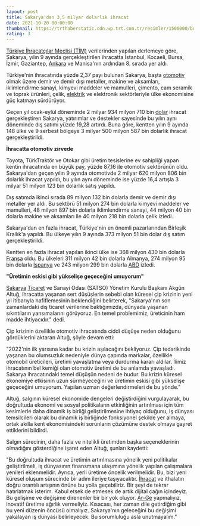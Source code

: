 ```yaml
--- 
layout: post
title: Sakarya'dan 3,5 milyar dolarlık ihracat
date: 2021-10-20 00:00:00
thumbnail: https://trthaberstatic.cdn.wp.trt.com.tr/resimler/1500000/bursa-otomotiv-aa-1501401.jpg
rating: 3
---
```

<p>
	<a href="https://www.trthaber.com/etiket/turkiye-ihracatcilar-meclisi-tim/" target="_blank">Türkiye İhracatçılar Meclisi (TİM)</a> verilerinden yapılan derlemeye göre, Sakarya, yılın 9 ayında gerçekleştirilen ihracatta İstanbul, Kocaeli, Bursa, İzmir, Gaziantep, <a href="https://www.trthaber.com/etiket/ankara/" target="_blank">Ankara</a> ve Manisa'nın ardından 8. sırada yer aldı.</p>
<p>
	Türkiye'nin ihracatında yüzde 2,37 payı bulunan Sakarya, başta <a href="https://www.trthaber.com/etiket/otomotiv/" target="_blank">otomotiv</a> olmak üzere demir ve demir dışı metaller, makine ve aksamları, iklimlendirme sanayi, kimyevi maddeler ve mamulleri, çimento, cam seramik ve toprak ürünleri, çelik, <a href="https://www.trthaber.com/etiket/elektrik/" target="_blank">elektrik</a> ve elektronik sektörleriyle ülke ekonomisine güç katmayı sürdürüyor.</p>
<p>
	Geçen yıl ocak-eylül döneminde 2 milyar 934 milyon 710 bin <a href="https://www.trthaber.com/etiket/dolar/" target="_blank">dolar</a> ihracat gerçekleştiren Sakarya, yatırımlar ve destekler sayesinde bu yılın aynı döneminde dış satımı yüzde 19,28 artırdı. Buna göre, kentten yılın 9 ayında 148 ülke ve 9 serbest bölgeye 3 milyar 500 milyon 587 bin dolarlık ihracat gerçekleştirildi.</p>
<p>
	<strong>İhracatta otomotiv zirvede</strong></p>
<p>
	Toyota, TürkTraktör ve Otokar gibi üretim tesislerine ev sahipliği yapan kentin ihracatında en büyük pay, yüzde 87,16 ile otomotiv sektörünün oldu. Sakarya'dan geçen yılın 9 ayında otomotivde 2 milyar 620 milyon 806 bin dolarlık ihracat yapıldı, bu yılın aynı döneminde ise yüzde 16,4 artışla 3 milyar 51 milyon 123 bin dolarlık satış yapıldı.</p>
<p>
	Dış satımda ikinci sırada 89 milyon 132 bin dolarla demir ve demir dışı metaller yer aldı. Bu sektörü 51 milyon 274 bin dolarla kimyevi maddeler ve mamulleri, 48 milyon 897 bin dolarla iklimlendirme sanayi, 44 milyon 40 bin dolarla makine ve aksamları ile 40 milyon 218 bin dolarla çelik izledi.</p>
<p>
	Sakarya'dan en fazla ihracat, Türkiye'nin en önemli pazarlarından Birleşik Krallık'a yapıldı. Bu ülkeye yılın 9 ayında 373 milyon 51 bin dolar dış satım gerçekleştirildi.</p>
<p>
	Kentten en fazla ihracat yapılan ikinci ülke ise 368 milyon 430 bin dolarla <a href="https://www.trthaber.com/etiket/fransa/" target="_blank">Fransa</a> oldu. Bu ülkeleri 311 milyon 42 bin dolarla Almanya, 274 milyon 95 bin dolarla <a href="https://www.trthaber.com/etiket/ispanya/" target="_blank">İspanya</a> ve 243 milyon 299 bin dolarla <a href="https://www.trthaber.com/etiket/abd/" target="_blank">ABD</a> izledi.</p>
<p>
	<strong>"Üretimin eskisi gibi yükselişe geçeceğini umuyorum"</strong></p>
<p>
	<a href="https://www.trthaber.com/etiket/sakarya/" target="_blank">Sakarya</a> <a href="https://www.trthaber.com/etiket/ticaret/" target="_blank">Ticaret</a> ve Sanayi Odası (SATSO) Yönetim Kurulu Başkanı Akgün Altuğ, ihracatta yaşanan sert düşüşlerin sebebi olan küresel çip krizinin yeni yıl itibarıyla hafiflemesinin beklendiğini belirterek, "Sakarya'nın son zamanlardaki dış ticaret verilerine baktığımızda, dünyada yaşanan sıkıntıların yansımalarını görüyoruz. En temel problemimiz, üreticinin ham madde ihtiyacıdır." dedi.</p>
<p>
	Çip krizinin özellikle otomotiv ihracatında ciddi düşüşe neden olduğunu gördüklerini aktaran Altuğ, şöyle devam etti:</p>
<p>
	"2022'nin ilk yarısına kadar bu krizin aşılacağını bekliyoruz. Çip tedarikinde yaşanan bu olumsuzluk nedeniyle dünya çapında markalar, özellikle otomobil üreticileri, üretimi yavaşlatma veya durdurma kararı aldılar. İlimiz ihracatının bel kemiği olan otomotiv üretimi de bu anlamda yavaşladı. Sakarya ihracatındaki temel düşüşün nedeni de budur. Bu krizin küresel ekonomiye etkisinin uzun sürmeyeceğini ve üretimin eskisi gibi yükselişe geçeceğini umuyorum. Yapılan uzman değerlendirmeleri de bu yönde."</p>
<p>
	Altuğ, salgının küresel ekonomide dengeleri değiştirdiğini vurgulayarak, bu doğrultuda ekonomi ve sosyal politikaların etkinliğinin artırılması için tüm kesimlerle daha dinamik iş birliği geliştirilmesine ihtiyaç olduğunu, iş dünyası temsilcileri olarak bu dinamik iş birliğinde fonksiyonel şekilde yer almaya, ortak akılla kent ekonomisindeki sorunların çözümüne destek olmaya gayret ettiklerini bildirdi.</p>
<p>
	Salgın sürecinin, daha fazla ve nitelikli üretimden başka seçeneklerinin olmadığını gösterdiğine işaret eden Altuğ, şunları kaydetti:</p>
<p>
	"Bu doğrultuda ihracat ve üretimin artırılmasına yönelik yeni politikalar geliştirilmeli, iş dünyasının finansmana ulaşımına yönelik yapılan çalışmalara yenileri eklenmelidir. Ayrıca, yerli üretime öncelik verilmelidir. Bu, bizi yeni küresel oluşum sürecinde bir adım ileriye taşıyacaktır. <a href="https://www.trthaber.com/etiket/ihracat/" target="_blank">İhracat</a> ve ithalatın doğru orantılı artışının önüne bu yolla geçebiliriz. Bir şeyi de tekrar hatırlatmak isterim. Kabul etsek de etmesek de artık dijital çağın içindeyiz. Bu gelişime ve değişime direnenler bir bir yok oluyor. <a href="https://www.trthaber.com/etiket/ar-ge/" target="_blank">Ar-Ge</a> yapmalıyız, inovatif üretime ağırlık vermeliyiz. Kısacası, her zaman dile getirdiğim gibi bu yeni düzenin öncüsü olmalıyız. Sakarya'nın geleceğini bu değişimi yakalayan iş dünyası belirleyecek. Bu sorumluluğu asla unutmayalım."</p>